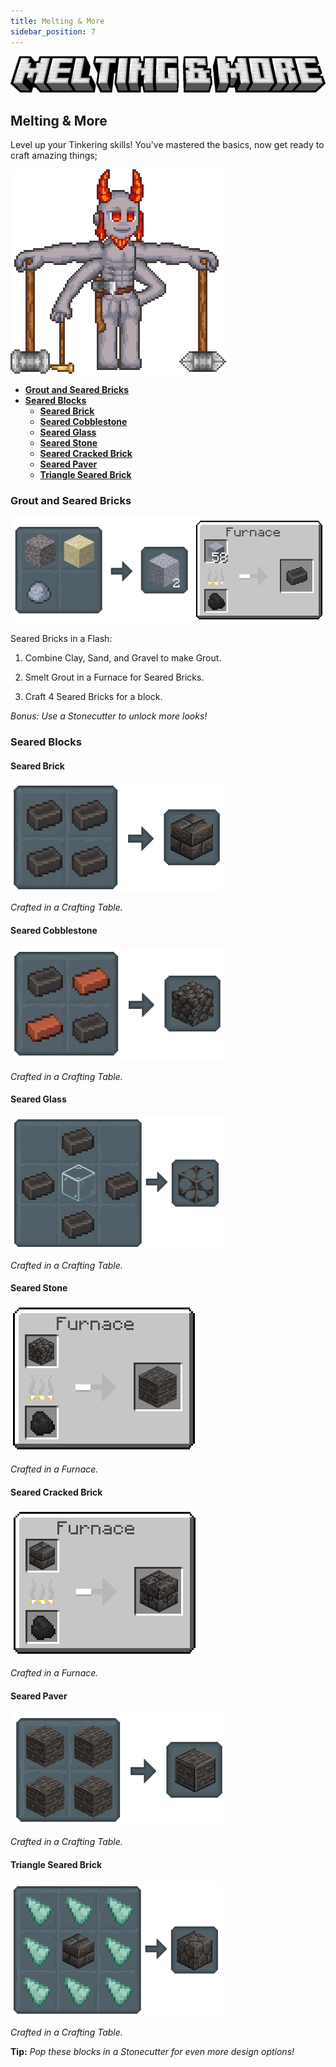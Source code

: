 ```yaml
---
title: Melting & More
sidebar_position: 7
---
```


![Melting & More](../../_assets/images/tinkers-melting_&_more.png)

## Melting & More

Level up your Tinkering skills! You've mastered the basics, now get ready to craft amazing things;

![Thruul](../../_assets/images/tinkers-thruul.png)

- [**Grout and Seared Bricks**](#grout-and-seared-bricks)
- [**Seared Blocks**](#seared-blocks)
    - [**Seared Brick**](#seared-brick)
    - [**Seared Cobblestone**](#seared-cobblestone)
    - [**Seared Glass**](#seared-glass)
    - [**Seared Stone**](#seared-stone)
    - [**Seared Cracked Brick**](#seared-cracked-brick)
    - [**Seared Paver**](#seared-paver)
    - [**Triangle Seared Brick**](#triangle-seared-brick)

### Grout and Seared Bricks

![Grout Crafting](../../_assets/images/tinkers-grout_crafting.png)

Seared Bricks in a Flash:

1. Combine Clay, Sand, and Gravel to make Grout.

2. Smelt Grout in a Furnace for Seared Bricks.

3. Craft 4 Seared Bricks for a block.

*Bonus: Use a Stonecutter to unlock more looks!*

### Seared Blocks

#### Seared Brick

![Seared Brick](../../_assets/images/tinkers-seared_brick_crafting.png)

*Crafted in a Crafting Table.*

#### Seared Cobblestone

![Seared Cobblestone](../../_assets/images/tinkers-seared_cobble_crafting.png)

*Crafted in a Crafting Table.*

#### Seared Glass

![Seared Glass](../../_assets/images/tinkers-seared_glass_crafting.png)

*Crafted in a Crafting Table.*

#### Seared Stone

![Seared Stone](../../_assets/images/tinkers-seared_stone_crafting.png)

*Crafted in a Furnace.*

#### Seared Cracked Brick

![Seared Cracked Brick](../../_assets/images/tinkers-seared_cracked_crafting.png)

*Crafted in a Furnace.*

#### Seared Paver

![Seared Paver](../../_assets/images/tinkers-seared_paver_crafting.png)

*Crafted in a Crafting Table.*

#### Triangle Seared Brick

![Triangle Seared Brick](../../_assets/images/tinkers-seared_triangle_crafting.png)

*Crafted in a Crafting Table.*
 
**Tip:** *Pop these blocks in a Stonecutter for even more design options!*